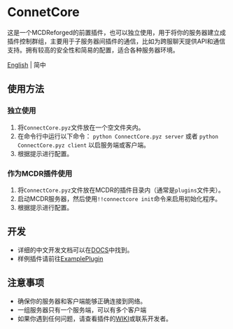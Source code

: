 # ConnetCore

 这是一个MCDReforged的前置插件，也可以独立使用，用于将你的服务器建立成插件控制群组，主要用于子服务器间插件的通信，比如为跨服聊天提供API和通信支持。拥有较高的安全性和简易的配置，适合各种服务器环境。

 [English](README.md) | 简中

## 使用方法

### 独立使用

 1. 将`ConnectCore.pyz`文件放在一个空文件夹内。
 2. 在命令行中运行以下命令：
    `python ConnectCore.pyz server` 或者 `python ConnectCore.pyz client` 以启服务端或客户端。
 3. 根据提示进行配置。

### 作为MCDR插件使用

 1. 将`ConnectCore.pyz`文件放在MCDR的插件目录内（通常是`plugins`文件夹）。
 2. 启动MCDR服务器，然后使用`!!connectcore init`命令来启用初始化程序。
 3. 根据提示进行配置。

## 开发

- 详细的中文开发文档可以在[DOCS](https://github.com/zhongbai2333/ConnectCore/tree/master/doc)中找到。
- 样例插件请前往[ExamplePlugin](https://github.com/zhongbai2333/ExamplePlugin)

## 注意事项

- 确保你的服务器和客户端能够正确连接到网络。
- 一组服务器只有一个服务端，可以有多个客户端
- 如果你遇到任何问题，请查看插件的[WIKI](https://github.com/zhongbai2333/ConnectCore/wiki)或联系开发者。
